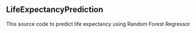 ## LifeExpectancyPrediction
This source code to predict life expectancy using Random Forest Regressor

